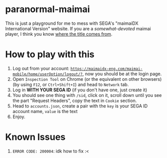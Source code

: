 # paranormal-maimai

This is just a playground for me to mess with SEGA's "maimaiDX International Version" website. If you are a *somewhat-devoted* maimai player, I think you know [where the title comes from](https://www.youtube.com/watch?v=L_M599WSXlc).

# How to play with this

1. Log out from your account: [`https://maimaidx-eng.com/maimai-mobile/home/userOption/logout/?`](https://maimaidx-eng.com/maimai-mobile/home/userOption/logout/?), now you should be at the login page.
2. Open `Inspection Tool` on Chrome (or the equivalent on other browsers) (by using `F12`, or `Ctrl+Shift+I`) and head to `Network` tab.
3. Log in **WITH YOUR SEGA ID** (if you don't have one, just create it)
4. You should see one thing with `/sid`, click on it, scroll down until you see the part "Request Headers", copy the text in `Cookie` section.
5. Head to `accounts.json`, create a pair with the `key` is your SEGA ID account name, `value` is the text
6. Enjoy.

# Known Issues

1. `ERROR CODE: 200004`: idk how to fix :<
